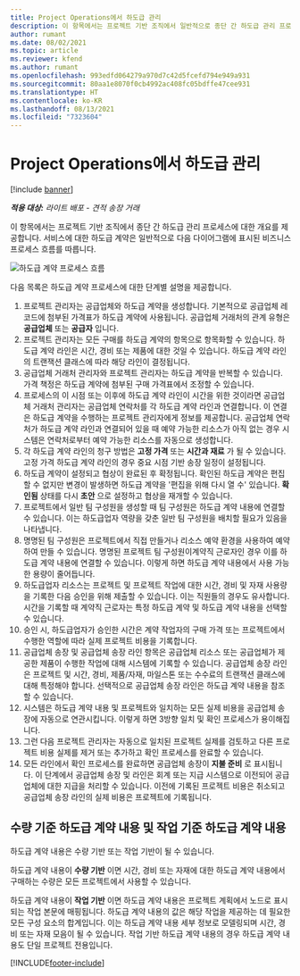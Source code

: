 ```yaml
---
title: Project Operations에서 하도급 관리
description: 이 항목에서는 프로젝트 기반 조직에서 일반적으로 종단 간 하도급 관리 프로세스에 대한 개요를 제공합니다.
author: rumant
ms.date: 08/02/2021
ms.topic: article
ms.reviewer: kfend
ms.author: rumant
ms.openlocfilehash: 993edfd064279a970d7c42d5fcefd794e949a931
ms.sourcegitcommit: 80aa1e8070f0cb4992ac408fc05bdffe47cee931
ms.translationtype: HT
ms.contentlocale: ko-KR
ms.lasthandoff: 08/13/2021
ms.locfileid: "7323604"
---
```

# <a name="subcontract-management-in-project-operations"></a>Project Operations에서 하도급 관리

[!include [banner](../../includes/dataverse-preview.md)]

_**적용 대상:** 라이트 배포 - 견적 송장 거래_

이 항목에서는 프로젝트 기반 조직에서 종단 간 하도급 관리 프로세스에 대한 개요를 제공합니다. 서비스에 대한 하도급 계약은 일반적으로 다음 다이어그램에 표시된 비즈니스 프로세스 흐름를 따릅니다.

![하도급 계약 프로세스 흐름](../media/SubcontractingProcessFlow.png)

다음 목록은 하도급 계약 프로세스에 대한 단계별 설명을 제공합니다.

1. 프로젝트 관리자는 공급업체와 하도급 계약을 생성합니다. 기본적으로 공급업체 레코드에 첨부된 가격표가 하도급 계약에 사용됩니다. 공급업체 거래처의 관계 유형은 **공급업체** 또는 **공급자** 입니다.
2. 프로젝트 관리자는 모든 구매를 하도급 계약의 항목으로 항목화할 수 있습니다. 하도급 계약 라인은 시간, 경비 또는 제품에 대한 것일 수 있습니다. 하도급 계약 라인의 트랜잭션 클래스에 따라 해당 라인이 결정됩니다.
3. 공급업체 거래처 관리자와 프로젝트 관리자는 하도급 계약을 반복할 수 있습니다. 가격 책정은 하도급 계약에 첨부된 구매 가격표에서 조정할 수 있습니다.
4. 프로세스의 이 시점 또는 이후에 하도급 계약 라인이 시간을 위한 것이라면 공급업체 거래처 관리자는 공급업체 연락처를 각 하도급 계약 라인과 연결합니다. 이 연결은 하도급 계약을 수행하는 프로젝트 관리자에게 정보를 제공합니다. 공급업체 연락처가 하도급 계약 라인과 연결되어 있을 때 예약 가능한 리소스가 아직 없는 경우 시스템은 연락처로부터 예약 가능한 리소스를 자동으로 생성합니다.
5. 각 하도급 계약 라인의 청구 방법은 **고정 가격** 또는 **시간과 재료** 가 될 수 있습니다. 고정 가격 하도급 계약 라인의 경우 중요 시점 기반 송장 일정이 설정됩니다.
6.  하도급 계약이 설정되고 협상이 완료된 후 확정됩니다. 확인된 하도급 계약은 편집할 수 없지만 변경이 발생하면 하도급 계약을 '편집을 위해 다시 열 수' 있습니다. **확인됨** 상태를 다시 **초안** 으로 설정하고 협상을 재개할 수 있습니다. 
7.  프로젝트에서 일반 팀 구성원을 생성할 때 팀 구성원은 하도급 계약 내용에 연결할 수 있습니다. 이는 하도급업자 역량을 갖춘 일반 팀 구성원을 배치할 필요가 있음을 나타냅니다.
8.  명명된 팀 구성원은 프로젝트에서 직접 만들거나 리소스 예약 환경을 사용하여 예약하여 만들 수 있습니다. 명명된 프로젝트 팀 구성원이계약직 근로자인 경우 이를 하도급 계약 내용에 연결할 수 있습니다. 이렇게 하면 하도급 계약 내용에서 사용 가능한 용량이 줄어듭니다.
9.  하도급업자 리소스는 프로젝트 및 프로젝트 작업에 대한 시간, 경비 및 자재 사용량을 기록한 다음 승인을 위해 제출할 수 있습니다. 이는 직원들의 경우도 유사합니다. 시간을 기록할 때 계약직 근로자는 특정 하도급 계약 및 하도급 계약 내용을 선택할 수 있습니다.
10. 승인 시, 하도급업자가 승인한 시간은 계약 작업자의 구매 가격 또는 프로젝트에서 수행한 역할에 따라 실제 프로젝트 비용을 기록합니다.
11. 공급업체 송장 및 공급업체 송장 라인 항목은 공급업체 리소스 또는 공급업체가 제공한 제품이 수행한 작업에 대해 시스템에 기록할 수 있습니다. 공급업체 송장 라인은 프로젝트 및 시간, 경비, 제품/자재, 마일스톤 또는 수수료의 트랜잭션 클래스에 대해 특정해야 합니다. 선택적으로 공급업체 송장 라인은 하도급 계약 내용을 참조할 수 있습니다.
12. 시스템은 하도급 계약 내용 및 프로젝트와 일치하는 모든 실제 비용을 공급업체 송장에 자동으로 연관시킵니다. 이렇게 하면 3방향 일치 및 확인 프로세스가 용이해집니다.
13. 그런 다음 프로젝트 관리자는 자동으로 일치된 프로젝트 실제를 검토하고 다른 프로젝트 비용 실제를 제거 또는 추가하고 확인 프로세스를 완료할 수 있습니다.
14. 모든 라인에서 확인 프로세스를 완료하면 공급업체 송장이 **지불 준비** 로 표시됩니다. 이 단계에서 공급업체 송장 및 라인은 회계 또는 지급 시스템으로 이전되어 공급업체에 대한 지급을 처리할 수 있습니다. 이전에 기록된 프로젝트 비용은 취소되고 공급업체 송장 라인의 실제 비용은 프로젝트에 기록됩니다.

## <a name="quantity-based-subcontract-lines-and-work-based-subcontract-lines"></a>수량 기준 하도급 계약 내용 및 작업 기준 하도급 계약 내용

하도급 계약 내용은 수량 기반 또는 작업 기반이 될 수 있습니다. 

하도급 계약 내용이 **수량 기반** 이면 시간, 경비 또는 자재에 대한 하도급 계약 내용에서 구매하는 수량은 모든 프로젝트에서 사용할 수 있습니다.

하도급 계약 내용이 **작업 기반** 이면 하도급 계약 내용은 프로젝트 계획에서 노드로 표시되는 작업 본문에 매핑됩니다. 하도급 계약 내용의 값은 해당 작업을 제공하는 데 필요한 모든 구성 요소의 합계입니다. 이는 하도급 계약 내용 세부 정보로 모델링되며 시간, 경비 또는 자재 모음이 될 수 있습니다. 작업 기반 하도급 계약 내용의 경우 하도급 계약 내용도 단일 프로젝트 전용입니다.

[!INCLUDE[footer-include](../../includes/footer-banner.md)]

